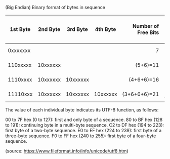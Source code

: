 (Big Endian)
Binary format of bytes in sequence

1st Byte | 2nd Byte | 3rd Byte | 4th Byte | Number of Free Bits | Maximum Expressible Unicode Value
---------|----------|----------|----------|-------------:|:----------------------------------:
0xxxxxxx | | | | 7 | 007F hex (127)
110xxxxx | 10xxxxxx | | | (5+6)=11 | 07FF hex (2047)
1110xxxx | 10xxxxxx | 10xxxxxx | | (4+6+6)=16 | FFFF hex (65535)
11110xxx | 10xxxxxx | 10xxxxxx | 10xxxxxx | (3+6+6+6)=21 | 10FFFF hex (1,114,111)

The value of each individual byte indicates its UTF-8 function, as follows:

00 to 7F hex (0 to 127): first and only byte of a sequence.
80 to BF hex (128 to 191): continuing byte in a multi-byte sequence.
C2 to DF hex (194 to 223): first byte of a two-byte sequence.
E0 to EF hex (224 to 239): first byte of a three-byte sequence.
F0 to FF hex (240 to 255): first byte of a four-byte sequence.

(source: <https://www.fileformat.info/info/unicode/utf8.htm>)

